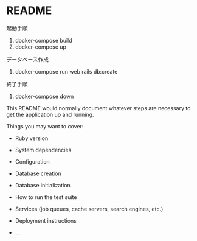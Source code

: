 # README

起動手順

1. docker-compose build
2. docker-compose up

データベース作成
1. docker-compose run web rails db:create

終了手順
1. docker-compose down

This README would normally document whatever steps are necessary to get the
application up and running.

Things you may want to cover:

* Ruby version

* System dependencies

* Configuration

* Database creation

* Database initialization

* How to run the test suite

* Services (job queues, cache servers, search engines, etc.)

* Deployment instructions

* ...
